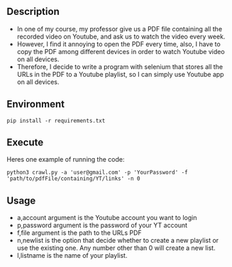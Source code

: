 ## Description
- In one of my course, my professor give us a PDF file containing all the recorded video on Youtube, and ask us to watch the video every week. 
- However, I find it annoying to open the PDF every time, also, I have to copy the PDF among different devices in order to watch Youtube video on all devices.
- Therefore, I decide to write a program with selenium that stores all the URLs in the PDF to a Youtube playlist, so I can simply use Youtube app on all devices.
## Environment
```shell
pip install -r requirements.txt
```
## Execute
Heres one example of running the code:
```shell
python3 crawl.py -a 'user@gmail.com' -p 'YourPassword' -f 'path/to/pdfFile/containing/YT/links' -n 0
```
## Usage
- a,account argument is the Youtube account you want to login
- p,password argument is the password of your YT account
- f,file argument is the path to the URLs PDF
- n,newlist is the option that decide whether to create a new playlist or use the existing one. Any number other than 0 will create a new list.
- l,listname is the name of your playlist.